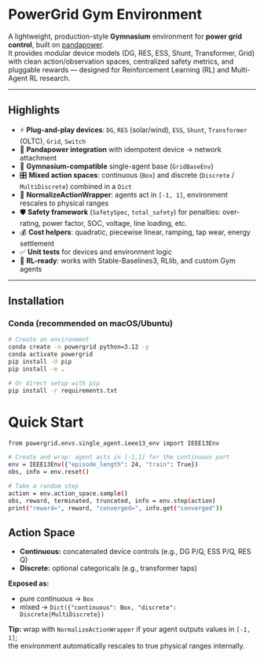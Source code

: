# PowerGrid Gym Environment

A lightweight, production-style **Gymnasium** environment for **power grid control**, built on [pandapower](https://www.pandapower.org/).  
It provides modular device models (DG, RES, ESS, Shunt, Transformer, Grid) with clean action/observation spaces, centralized safety metrics, and pluggable rewards — designed for Reinforcement Learning (RL) and Multi-Agent RL research.

---

## Highlights

- ⚡ **Plug-and-play devices**: `DG`, `RES` (solar/wind), `ESS`, `Shunt`, `Transformer` (OLTC), `Grid`, `Switch`
- 🔌 **Pandapower integration** with idempotent device → network attachment
- 🧩 **Gymnasium-compatible** single-agent base (`GridBaseEnv`)
- 🎛️ **Mixed action spaces**: continuous (`Box`) and discrete (`Discrete` / `MultiDiscrete`) combined in a `Dict`
- 🔄 **NormalizeActionWrapper**: agents act in `[-1, 1]`, environment rescales to physical ranges
- 🛡️ **Safety framework** (`SafetySpec`, `total_safety`) for penalties: over-rating, power factor, SOC, voltage, line loading, etc.
- 💰 **Cost helpers**: quadratic, piecewise linear, ramping, tap wear, energy settlement
- ✅ **Unit tests** for devices and environment logic
- 🧪 **RL-ready**: works with Stable-Baselines3, RLlib, and custom Gym agents

---

## Installation

### Conda (recommended on macOS/Ubuntu)

```bash
# Create an environment
conda create -n powergrid python=3.12 -y
conda activate powergrid
pip install -U pip
pip install -e .

# Or direct setup with pip
pip install -r requirements.txt
```

# Quick Start
```bash
from powergrid.envs.single_agent.ieee13_env import IEEE13Env

# Create and wrap: agent acts in [-1,1] for the continuous part
env = IEEE13Env({"episode_length": 24, "train": True})
obs, info = env.reset()

# Take a random step
action = env.action_space.sample()
obs, reward, terminated, truncated, info = env.step(action)
print("reward=", reward, "converged=", info.get("converged"))
```

## Action Space

- **Continuous:** concatenated device controls (e.g., DG P/Q, ESS P/Q, RES Q)  
- **Discrete:** optional categoricals (e.g., transformer taps)  

**Exposed as:**
- pure continuous → `Box`  
- mixed → `Dict({"continuous": Box, "discrete": Discrete|MultiDiscrete})`  

**Tip:** wrap with `NormalizeActionWrapper` if your agent outputs values in `[-1, 1]`;  
the environment automatically rescales to true physical ranges internally.
